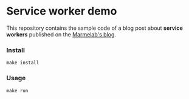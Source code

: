 # Service worker demo

This repository contains the sample code of a blog post about **service workers** published on the [Marmelab's blog](https://marmelab.com/blog/).

### Install

```
make install
```

### Usage

```
make run
```

